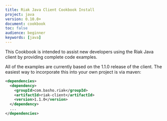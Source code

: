 ```yaml
---
title: Riak Java Client Cookbook Install
project: java
version: 0.10.0+
document: cookbook
toc: false
audience: beginner
keywords: [java]
---
```


This Cookbook is intended to assist new developers using the Riak Java client by providing complete code examples. 

All of the examples are currently based on the 1.1.0 release of the client. The easiest way to incorporate this into your own project is via maven:

```xml
<dependencies>
  <dependency>
    <groupId>com.basho.riak</groupId>
    <artifactId>riak-client</artifactId>
    <version>1.1.0</version>
  </dependency>
  ...
</dependencies>
```
